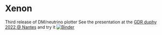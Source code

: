 # Xenon
Third release of DM/neutrino plotter
See the presentation at the [GDR duphy 2022 @ Nantes](https://indico.in2p3.fr/event/27894/) and try it 
[![Binder](https://mybinder.org/badge_logo.svg)](https://mybinder.org/v2/gh/odadoun/DarkPlotter/HEAD?urlpath=/tree/GDRDuphy-talk2022.ipynb)

